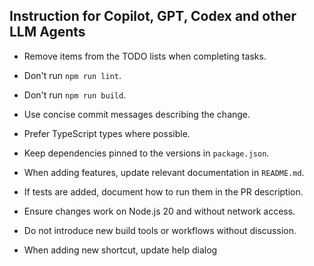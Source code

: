 ## Instruction for Copilot, GPT, Codex and other LLM Agents

* Remove items from the TODO lists when completing tasks.
* Don't run `npm run lint`.
* Don't run `npm run build`.

* Use concise commit messages describing the change.
* Prefer TypeScript types where possible.
* Keep dependencies pinned to the versions in `package.json`.
* When adding features, update relevant documentation in `README.md`.
* If tests are added, document how to run them in the PR description.
* Ensure changes work on Node.js 20 and without network access.
* Do not introduce new build tools or workflows without discussion.

* When adding new shortcut, update help dialog
